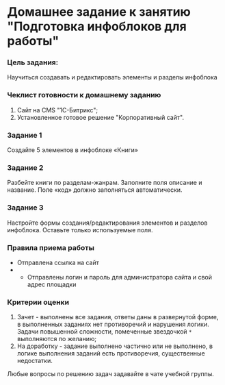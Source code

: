# Домашнее задание к занятию "Подготовка инфоблоков для работы"

### Цель задания:

Научиться создавать и редактировать элементы и разделы инфоблока


### Чеклист готовности к домашнему заданию

1. Сайт на CMS "1С-Битрикс";
2. Установленное готовое решение "Корпоративный сайт".

### Задание 1

Создайте 5 элементов в инфоблоке «Книги»

### Задание 2

Разбейте книги по разделам-жанрам. 
Заполните поля описание и название. 
Поле «код» должно заполняться автоматически.

### Задание 3

Настройте формы создания/редактирования элементов и разделов инфоблока. Оставьте только используемые поля.

### Правила приема работы

* Отправлена ссылка на сайт
* * Отправлены логин и пароль для администратора сайта и свой адрес площадки

### Критерии оценки

1. Зачет - выполнены все задания, ответы даны в развернутой форме, в выполненных заданиях нет противоречий и нарушения логики. Задачи повышенной сложности, помеченные звездочкой `*` выполняются по желанию;
2. На доработку - задание выполнено частично или не выполнено, в логике выполнения заданий есть противоречия, существенные недостатки.

Любые вопросы по решению задач задавайте в чате учебной группы.

